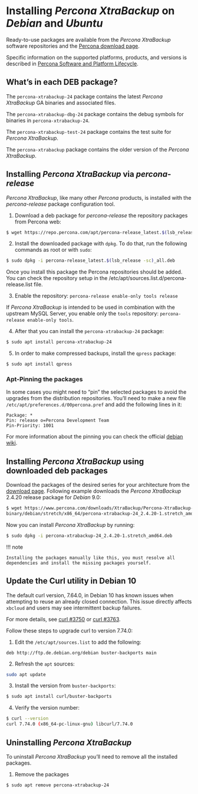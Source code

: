 # Installing *Percona XtraBackup* on *Debian* and *Ubuntu*

Ready-to-use packages are available from the *Percona XtraBackup* software
repositories and the [Percona download page](https://www.percona.com/downloads/XtraBackup/).

Specific information on the supported platforms, products, and versions is described in [Percona Software and Platform Lifecycle](https://www.percona.com/services/policies/percona-software-platform-lifecycle#mysql).

## What’s in each DEB package?

The `percona-xtrabackup-24` package contains the latest *Percona XtraBackup*
GA binaries and associated files.

The `percona-xtrabackup-dbg-24` package contains the debug symbols for
binaries in `percona-xtrabackup-24`.

The `percona-xtrabackup-test-24` package contains the test suite for
*Percona XtraBackup*.

The `percona-xtrabackup` package contains the older version of the
*Percona XtraBackup*.

## Installing *Percona XtraBackup* via *percona-release*

*Percona XtraBackup*, like many other *Percona* products, is installed
with the *percona-release* package configuration tool.


1. Download a deb package for *percona-release* the repository packages from Percona web:

```bash
$ wget https://repo.percona.com/apt/percona-release_latest.$(lsb_release -sc)_all.deb
```


2. Install the downloaded package with `dpkg`. To do that, run the
following commands as root or with `sudo`:

```bash
$ sudo dpkg -i percona-release_latest.$(lsb_release -sc)_all.deb
```

Once you install this package the Percona repositories should be added. You
can check the repository setup in the
/etc/apt/sources.list.d/percona-release.list file.


3. Enable the repository: `percona-release enable-only tools release`

If *Percona XtraBackup* is intended to be used in combination with
the upstream MySQL Server, you enable only the `tools`
repository: `percona-release enable-only tools`.

4. After that you can install the `percona-xtrabackup-24` package:

```bash
$ sudo apt install percona-xtrabackup-24
```

5. In order to make compressed backups, install the `qpress` package:

```bash
$ sudo apt install qpress
```

### Apt-Pinning the packages

In some cases you might need to “pin” the selected packages to avoid the
upgrades from the distribution repositories. You’ll need to make a new file
`/etc/apt/preferences.d/00percona.pref` and add the following lines in
it:

```text
Package: *
Pin: release o=Percona Development Team
Pin-Priority: 1001
```

For more information about the pinning you can check the official
[debian wiki](http://wiki.debian.org/AptPreferences).

## Installing *Percona XtraBackup* using downloaded deb packages

Download the packages of the desired series for your architecture from the
[download page](https://www.percona.com/downloads/XtraBackup/). Following
example downloads the *Percona XtraBackup* 2.4.20 release package for *Debian*
9.0:

```bash
$ wget https://www.percona.com/downloads/XtraBackup/Percona-XtraBackup-2.4.20/\
binary/debian/stretch/x86_64/percona-xtrabackup-24_2.4.20-1.stretch_amd64.deb
```

Now you can install *Percona XtraBackup* by running:

```bash
$ sudo dpkg -i percona-xtrabackup-24_2.4.20-1.stretch_amd64.deb
```

!!! note

    Installing the packages manually like this, you must resolve all dependencies and install the missing packages yourself.

## Update the Curl utility in Debian 10

The default curl version, 7.64.0, in Debian 10 has known issues when attempting to reuse an already closed connection. This issue directly affects `xbcloud` and users may see intermittent backup failures.

For more details, see [curl #3750](https://github.com/curl/curl/issues/3750) or [curl #3763](https://github.com/curl/curl/pull/3763).

Follow these steps to upgrade curl to version 7.74.0:

1. Edit the `/etc/apt/sources.list` to add the following:

```text
deb http://ftp.de.debian.org/debian buster-backports main
```

2. Refresh the `apt` sources:

```bash
sudo apt update
```

3. Install the version from `buster-backports`:

```bash
$ sudo apt install curl/buster-backports
```

4. Verify the version number:

```bash
$ curl --version
curl 7.74.0 (x86_64-pc-linux-gnu) libcurl/7.74.0
```

## Uninstalling *Percona XtraBackup*

To uninstall *Percona XtraBackup* you’ll need to remove all the installed
packages.


1. Remove the packages

```bash
$ sudo apt remove percona-xtrabackup-24
```
